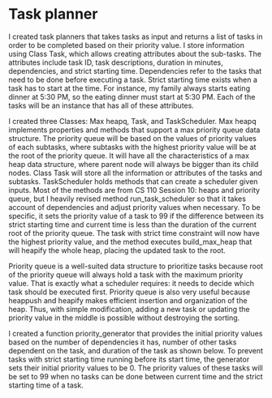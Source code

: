 # Task planner
I created task planners that takes tasks as input and returns a list of tasks in order to be completed based on their priority value. 
I store information using Class Task, which allows creating attributes about the sub-tasks. 
The attributes include task ID, task descriptions, duration in minutes, dependencies, and strict starting time. 
Dependencies refer to the tasks that need to be done before executing a task. Strict starting time exists when a task has to start at the time. 
For instance, my family always starts eating dinner at 5:30 PM, so the eating dinner must start at 5:30 PM. 
Each of the tasks will be an instance that has all of these attributes.

I created three Classes: Max heapq, Task, and TaskScheduler. Max heapq implements properties and methods that support a max priority queue data structure. 
The priority queue will be based on the values of priority values of each subtasks, where subtasks with the highest priority value will be at the root of 
the priority queue. It will have all the characteristics of a max heap data structure, where parent node will always be bigger than its child nodes. 
Class Task will store all the information or attributes of the tasks and subtasks. TaskScheduler holds methods that can create a scheduler given inputs. 
Most of the methods are from CS 110 Session 10: heaps and priority queue, but I heavily revised method run_task_scheduler so that it takes account of dependencies 
and adjust priority values when necessary. To be specific, it sets the priority value of a task to 99 if the difference between its strict starting time and current
time is less than the duration of the current root of the priority queue. The task with strict time constraint will now have the highest priority value, 
and the method executes build_max_heap that will heapify the whole heap, placing the updated task to the root.

Priority queue is a well-suited data structure to prioritize tasks because root of the priority queue will always hold a task with the maximum priority value. 
That is exactly what a scheduler requires: it needs to decide which task should be executed first. Priority queue is also very useful because heappush and heapify 
makes efficient insertion and organization of the heap. Thus, with simple modification, adding a new task or updating the priority value in the middle is possible 
without destroying the sorting.

I created a function priority_generator that provides the initial priority values based on the number of dependencies it has, number of other tasks dependent on 
the task, and duration of the task as shown below. To prevent tasks with strict starting time running before its start time, the generator sets their initial 
priority values to be 0. The priority values of these tasks will be set to 99 when no tasks can be done between current time and the strict starting time of a task.
